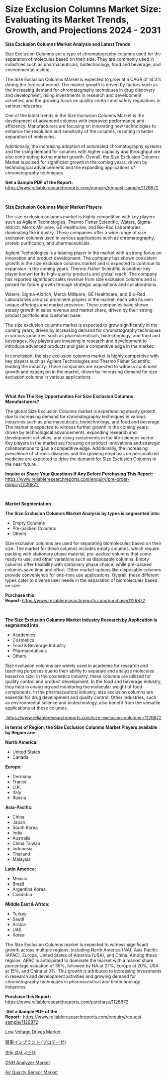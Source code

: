 <p><h1>Size Exclusion Columns Market Size: Evaluating its Market Trends, Growth, and Projections 2024 - 2031</h1></p><p><strong>Size Exclusion Columns Market Analysis and Latest Trends</strong></p>
<p><p>Size Exclusion Columns are a type of chromatography columns used for the separation of molecules based on their size. They are commonly used in industries such as pharmaceuticals, biotechnology, food and beverage, and environmental testing.</p><p>The Size Exclusion Columns Market is expected to grow at a CAGR of 14.3% during the forecast period. The market growth is driven by factors such as the increasing demand for chromatography techniques in drug discovery and development, rising investments in research and development activities, and the growing focus on quality control and safety regulations in various industries.</p><p>One of the latest trends in the Size Exclusion Columns Market is the development of advanced columns with improved performance and efficiency. Manufacturers are focusing on innovating new technologies to enhance the resolution and sensitivity of the columns, resulting in better separation of molecules.</p><p>Additionally, the increasing adoption of automated chromatography systems and the rising demand for columns with higher capacity and throughput are also contributing to the market growth. Overall, the Size Exclusion Columns Market is poised for significant growth in the coming years, driven by technological advancements and the expanding applications of chromatography techniques.</p></p>
<p><strong>Get a Sample PDF of the Report:&nbsp;</strong> <a href="https://www.reliableresearchreports.com/enquiry/request-sample/1126872">https://www.reliableresearchreports.com/enquiry/request-sample/1126872</a></p>
<p>&nbsp;</p>
<p><strong>Size Exclusion Columns Major Market Players</strong></p>
<p><p>The size exclusion columns market is highly competitive with key players such as Agilent Technologies, Thermo Fisher Scientific, Waters, Sigma-Aldrich, Merck Millipore, GE Healthcare, and Bio-Rad Laboratories dominating the industry. These companies offer a wide range of size exclusion columns used in various applications such as chromatography, protein purification, and pharmaceuticals.</p><p>Agilent Technologies is a leading player in the market with a strong focus on innovation and product development. The company has shown consistent growth in the size exclusion columns market and is expected to continue its expansion in the coming years. Thermo Fisher Scientific is another key player known for its high-quality products and global reach. The company has reported significant sales revenue from size exclusion columns and is poised for future growth through strategic acquisitions and collaborations.</p><p>Waters, Sigma-Aldrich, Merck Millipore, GE Healthcare, and Bio-Rad Laboratories are also prominent players in the market, each with its own unique offerings and market presence. These companies have shown steady growth in sales revenue and market share, driven by their strong product portfolio and customer base.</p><p>The size exclusion columns market is expected to grow significantly in the coming years, driven by increasing demand for chromatography techniques in various industries such as pharmaceuticals, biotechnology, and food and beverages. Key players are investing in research and development to introduce advanced products and gain a competitive edge in the market.</p><p>In conclusion, the size exclusion columns market is highly competitive with key players such as Agilent Technologies and Thermo Fisher Scientific leading the industry. These companies are expected to witness continued growth and expansion in the market, driven by increasing demand for size exclusion columns in various applications.</p></p>
<p>&nbsp;</p>
<p><strong>What Are The Key Opportunities For Size Exclusion Columns Manufacturers?</strong></p>
<p><p>The global Size Exclusion Columns market is experiencing steady growth due to increasing demand for chromatography techniques in various industries such as pharmaceuticals, biotechnology, and food and beverage. The market is expected to witness further growth in the coming years, driven by technological advancements, expanding research and development activities, and rising investments in the life sciences sector. Key players in the market are focusing on product innovations and strategic collaborations to gain a competitive edge. Additionally, the increasing prevalence of chronic diseases and the growing emphasis on personalized medicine are expected to drive the demand for Size Exclusion Columns in the near future.</p></p>
<p><strong>Inquire or Share Your Questions If Any Before Purchasing This Report:</strong> <a href="https://www.reliableresearchreports.com/enquiry/pre-order-enquiry/1126872">https://www.reliableresearchreports.com/enquiry/pre-order-enquiry/1126872</a></p>
<p>&nbsp;</p>
<p><strong>Market Segmentation</strong></p>
<p><strong>The Size Exclusion Columns Market Analysis by types is segmented into:</strong></p>
<p><ul><li>Empty Columns</li><li>Pre-packed Columns</li><li>Others</li></ul></p>
<p><p>Size exclusion columns are used for separating biomolecules based on their size. The market for these columns includes empty columns, which require packing with stationary phase material, pre-packed columns that come ready to use, and other variations such as disposable columns. Empty columns offer flexibility with stationary phase choice, while pre-packed columns save time and effort. Other market options like disposable columns provide convenience for one-time use applications. Overall, these different types cater to diverse user needs in the separation of biomolecules based on size.</p></p>
<p><strong>Purchase this Report:&nbsp;</strong><a href="https://www.reliableresearchreports.com/purchase/1126872">https://www.reliableresearchreports.com/purchase/1126872</a></p>
<p>&nbsp;</p>
<p><strong>The Size Exclusion Columns Market Industry Research by Application is segmented into:</strong></p>
<p><ul><li>Academics</li><li>Cosmetics</li><li>Food & Beverage Industry</li><li>Pharmaceuticals</li><li>Others</li></ul></p>
<p><p>Size exclusion columns are widely used in academia for research and teaching purposes due to their ability to separate and analyze molecules based on size. In the cosmetics industry, these columns are utilized for quality control and product development. In the food and beverage industry, they help in analyzing and monitoring the molecular weight of food components. In the pharmaceutical industry, size exclusion columns are essential for drug development and quality control. Other industries, such as environmental science and biotechnology, also benefit from the versatile applications of these columns.</p></p>
<p><a href="https://www.reliableresearchreports.com/size-exclusion-columns-r1126872">&nbsp;https://www.reliableresearchreports.com/size-exclusion-columns-r1126872</a></p>
<p><strong>In terms of Region, the Size Exclusion Columns Market Players available by Region are:</strong></p>
<p>
    <p> <strong> North America: </strong>
        <ul>
            <li>United States</li>
            <li>Canada</li>
        </ul>
        </p> 
    <p> <strong> Europe: </strong>
        <ul>
            <li>Germany</li>
            <li>France</li>
            <li>U.K.</li>
            <li>Italy</li>
            <li>Russia</li>
        </ul>
        </p> 
    <p> <strong> Asia-Pacific: </strong>
        <ul>
            <li>China</li>
            <li>Japan</li>
            <li>South Korea</li>
            <li>India</li>
            <li>Australia</li>
            <li>China Taiwan</li>
            <li>Indonesia</li>
            <li>Thailand</li>
            <li>Malaysia</li>
        </ul>
        </p> 
    <p> <strong> Latin America: </strong>
        <ul>
            <li>Mexico</li>
            <li>Brazil</li>
            <li>Argentina Korea</li>
            <li>Colombia</li>
        </ul>
        </p> 
    <p> <strong> Middle East & Africa: </strong>
        <ul>
            <li>Turkey</li>
            <li>Saudi</li>
            <li>Arabia</li>
            <li>UAE</li>
            <li>Korea</li>
        </ul>
    </p>
    </p>
<p><p>The Size Exclusion Columns market is expected to witness significant growth across multiple regions, including North America (NA), Asia Pacific (APAC), Europe, United States of America (USA), and China. Among these regions, APAC is anticipated to dominate the market with a market share percentage valuation of 35%, followed by NA at 27%, Europe at 20%, USA at 15%, and China at 3%. This growth is attributed to increasing investments in research and development activities and growing demand for chromatography techniques in pharmaceutical and biotechnology industries.</p></p>
<p><strong>Purchase this Report: </strong><a href="https://www.reliableresearchreports.com/purchase/1126872">https://www.reliableresearchreports.com/purchase/1126872</a></p>
<p>&nbsp;<strong>Get a Sample PDF of the Report:&nbsp;&nbsp;</strong><a href="https://www.reliableresearchreports.com/enquiry/request-sample/1126872">https://www.reliableresearchreports.com/enquiry/request-sample/1126872</a></p>
<p><strong></strong></p>
<p><p><a href="https://github.com/cheribeninsig/Market-Research-Report-List-1/blob/main/low-voltage-drives-market.md">Low Voltage Drives Market</a></p><p><a href="https://github.com/reliezer65/Market-Research-Report-List-1/blob/main/1481529155278.md">精巣インプラント (プロテーゼ)</a></p><p><a href="https://medium.com/@chellamarie1916/%EC%B6%A9%EB%8F%8C-%ED%99%95%EC%9D%B8-%EC%8B%9C%EC%8A%A4%ED%85%9C-%EC%8B%9C%EC%9E%A5-%EC%A1%B0%EC%82%AC-%EB%B3%B4%EA%B3%A0%EC%84%9C%EC%97%90%EB%8A%94-2024%EB%85%84%EB%B6%80%ED%84%B0-2031%EB%85%84%EA%B9%8C%EC%A7%80-cagr-%EC%98%88%EC%B8%A1%EB%90%9C-%EC%8B%9C%EC%9E%A5-%ED%81%AC%EA%B8%B0-%EC%A0%90%EC%9C%A0%EC%9C%A8-%EB%B0%8F-%EC%84%B1%EC%9E%A5%EB%A5%A0-%EB%B6%84%EC%84%9D%EC%9D%B4-%ED%8F%AC%ED%95%A8%EB%90%98%EC%96%B4-%EC%9E%88%EC%8A%B5%EB%8B%88%EB%8B%A4-7192106daf9b">충돌 검사 시스템</a></p><p><a href="https://www.linkedin.com/pulse/onh-analyzer-market-furnishes-information-share-trends-lo5mc">ONH Analyzer Market</a></p><p><a href="https://github.com/bznecsdb5/Market-Research-Report-List-1/blob/main/air-quality-sensor-market.md">Air Quality Sensor Market</a></p></p>